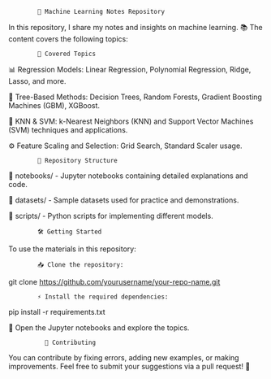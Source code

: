             🚀 Machine Learning Notes Repository

In this repository, I share my notes and insights on machine learning. 📚 The content covers the following topics:

            📌 Covered Topics

📊 Regression Models: Linear Regression, Polynomial Regression, Ridge, Lasso, and more.

🌳 Tree-Based Methods: Decision Trees, Random Forests, Gradient Boosting Machines (GBM), XGBoost.

🤖 KNN & SVM: k-Nearest Neighbors (KNN) and Support Vector Machines (SVM) techniques and applications.

⚙️ Feature Scaling and Selection: Grid Search, Standard Scaler usage.

            📂 Repository Structure

📒 notebooks/ - Jupyter notebooks containing detailed explanations and code.

📁 datasets/ - Sample datasets used for practice and demonstrations.

📝 scripts/ - Python scripts for implementing different models.

            🛠 Getting Started

To use the materials in this repository:

            📥 Clone the repository:

git clone https://github.com/yourusername/your-repo-name.git

            ⚡ Install the required dependencies:

pip install -r requirements.txt

📖 Open the Jupyter notebooks and explore the topics.

              🤝 Contributing

You can contribute by fixing errors, adding new examples, or making improvements. Feel free to submit your suggestions via a pull request! 🚀
